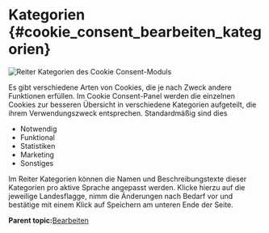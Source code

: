 # Kategorien {#cookie_consent_bearbeiten_kategorien}

![](Bilder/cookie_consent/cookieconsent_kategorien.png "Reiter Kategorien des Cookie
      Consent-Moduls")

Es gibt verschiedene Arten von Cookies, die je nach Zweck andere Funktionen erfüllen. Im Cookie Consent-Panel werden die einzelnen Cookies zur besseren Übersicht in verschiedene Kategorien aufgeteilt, die ihrem Verwendungszweck entsprechen. Standardmäßig sind dies

-   Notwendig
-   Funktional
-   Statistiken
-   Marketing
-   Sonstiges

Im Reiter Kategorien können die Namen und Beschreibungstexte dieser Kategorien pro aktive Sprache angepasst werden. Klicke hierzu auf die jeweilige Landesflagge, nimm die Änderungen nach Bedarf vor und bestätige mit einem Klick auf Speichern am unteren Ende der Seite.

**Parent topic:**[Bearbeiten](7_4_21_3_Bearbeiten.md)

